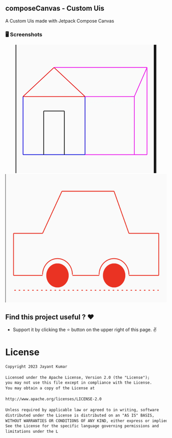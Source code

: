 ## composeCanvas - Custom Uis

<p align="left"> A Custom Uis made with Jetpack Compose Canvas </p>

### 🖥️ Screenshots

<p align="center">
<img src="screenshots/hut.webp" height="400">
<img src="screenshots/car.png" height="400">
</p>

## Find this project useful ? ❤️

- Support it by clicking the ⭐️ button on the upper right of this page. ✌️

# License

```markdown
Copyright 2023 Jayant Kumar

Licensed under the Apache License, Version 2.0 (the "License");
you may not use this file except in compliance with the License.
You may obtain a copy of the License at

http://www.apache.org/licenses/LICENSE-2.0

Unless required by applicable law or agreed to in writing, software
distributed under the License is distributed on an "AS IS" BASIS,
WITHOUT WARRANTIES OR CONDITIONS OF ANY KIND, either express or implied.
See the License for the specific language governing permissions and
limitations under the L
